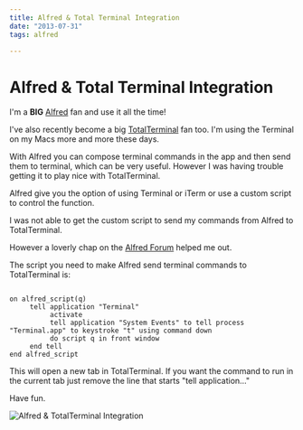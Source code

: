 ```yaml
---
title: Alfred & Total Terminal Integration
date: "2013-07-31"
tags: alfred

---
```


# Alfred & Total Terminal Integration

I'm a **BIG** [Alfred](http://www.alfredapp.com/) fan and use it all the time!

I've also recently become a big [TotalTerminal](http://totalterminal.binaryage.com/) fan too.  I'm using the Terminal on my Macs more and more these days.

With Alfred you can compose terminal commands in the app and then send them to terminal, which can be very useful.  However I was having trouble getting it to play nice with TotalTerminal.

Alfred give you the option of using Terminal or iTerm or use a custom script to control the function.

I was not able to get the custom script to send my commands from  Alfred to TotalTerminal.  

However a loverly chap on the [Alfred Forum](http://www.alfredforum.com/topic/2904-total-terminal-in-terminal-shell-settings/) helped me out.

The script you need to make Alfred send terminal commands to TotalTerminal is:

<code>
on alfred_script(q)
     tell application "Terminal"
          activate
          tell application "System Events" to tell process "Terminal.app" to keystroke "t" using command down
          do script q in front window
     end tell
end alfred_script
</code>

This will open a new tab in TotalTerminal.  If you want the command to run in the current tab just remove the line that starts "tell application…"

Have fun.




<img src = "/images/totalterminalalfredintegration.jpg" alt = "Alfred & TotalTerminal Integration" style = "max-width:100%" />
